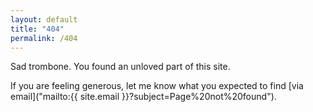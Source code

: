 ```yaml
---
layout: default
title: "404"
permalink: /404
---
```

Sad trombone. You found an unloved part of this site.

If you are feeling generous, let me know what you expected to find [via email]("mailto:{{ site.email }}?subject=Page%20not%20found").

